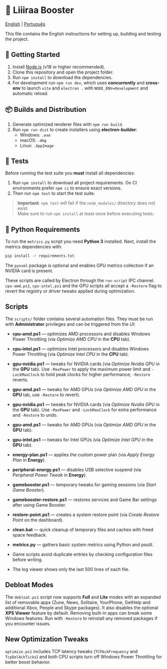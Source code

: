 # 🚀 Liiiraa Booster
[English](README.en.md) | [Português](README.md)

This file contains the English instructions for setting up, building and testing the project.

## 🚀 Getting Started

1. Install [Node.js](https://nodejs.org/) (v18 or higher recommended).
2. Clone this repository and open the project folder.
3. Run `npm install` to download the dependencies.
4. For development run `npm run dev`, which uses **concurrently** and **cross-env** to launch `vite` and `electron .` with `NODE_ENV=development` and automatic reload.

## 📦 Builds and Distribution

1. Generate optimized renderer files with `npm run build`.
2. Run `npm run dist` to create installers using **electron-builder**:
   - Windows: `.exe`
   - macOS: `.dmg`
   - Linux: `.AppImage`

## 🧪 Tests

Before running the test suite you **must** install all dependencies:

1. Run `npm install` to download all project requirements. On CI environments prefer `npm ci` to ensure exact versions.
2. Then run `npm test` to start the test suite.

> **Important**: `npm test` will fail if the `node_modules/` directory does not exist.  
> Make sure to run `npm install` at least once before executing tests.

## 🐍 Python Requirements

To run the `metrics.py` script you need **Python 3** installed. Next, install the metrics dependencies with:

```bash
pip install -r requirements.txt
```

The `pynvml` package is optional and enables GPU metrics collection if an NVIDIA card is present.

These scripts are called by Electron through the `run-script` IPC channel.
`cpu-amd.ps1`, `cpu-intel.ps1` and the GPU scripts all accept a `-Restore` flag to revert the registry or driver tweaks applied during optimization.



## Scripts

The `scripts/` folder contains several automation files. They must be run with **Administrator** privileges and can be triggered from the UI:

 - **cpu-amd.ps1** — optimizes AMD processors and disables Windows Power Throttling (via *Optimize AMD CPU* in the **CPU** tab).
 - **cpu-intel.ps1** — optimizes Intel processors and disables Windows Power Throttling (via *Optimize Intel CPU* in the **CPU** tab).

 - **gpu-nvidia.ps1** — tweaks for NVIDIA cards (via *Optimize Nvidia GPU* in the **GPU** tab). Use `-MaxPower` to apply the maximum power limit and `-LockMaxClock` to hold peak clocks for higher performance; `-Restore` reverts.
 - **gpu-amd.ps1** — tweaks for AMD GPUs (via *Optimize AMD GPU* in the **GPU** tab, use `-Restore` to revert).

 - **gpu-nvidia.ps1** — tweaks for NVIDIA cards (via *Optimize Nvidia GPU* in the **GPU** tab). Use `-MaxPower` and `-LockMaxClock` for extra performance and `-Restore` to undo.
- **gpu-amd.ps1** — tweaks for AMD GPUs (via *Optimize AMD GPU* in the **GPU** tab).
- **gpu-intel.ps1** — tweaks for Intel GPUs (via *Optimize Intel GPU* in the **GPU** tab).

- **energy-plan.ps1** — applies the custom power plan (via *Apply Energy Plan* in **Energy**).
- **peripheral-energy.ps1** — disables USB selective suspend (via *Peripheral Power Tweak* in **Energy**).
- **gamebooster.ps1** — temporary tweaks for gaming sessions (via *Start Game Booster*).
- **gamebooster-restore.ps1** — restores services and Game Bar settings after using Game Booster.
- **restore-point.ps1** — creates a system restore point (via *Create Restore Point* on the dashboard).
- **clean.bat** — quick cleanup of temporary files and caches with freed space feedback.
- **metrics.py** — gathers basic system metrics using Python and psutil.
- Game scripts avoid duplicate entries by checking configuration files before writing.
- The log viewer shows only the last 500 lines of each file.

## Debloat Modes

The `debloat.ps1` script now supports **Full** and **Lite** modes with an
expanded list of removable apps (Zune, News, Solitaire, YourPhone, GetHelp and
additional Xbox, People and Skype packages). It also disables the optional
**XPS Viewer** feature by default. Removing built-in apps can break some Windows
features. Run with `-Restore` to reinstall any removed packages if you encounter
issues.

## New Optimization Tweaks

`optimize.ps1` includes TCP latency tweaks (`TCPAckFrequency` and
`TcpDelAckTicks`) and both CPU scripts turn off Windows Power Throttling for
better boost behavior.

